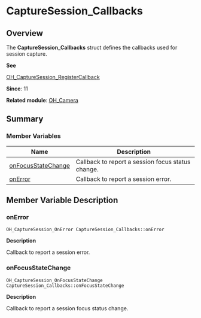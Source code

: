 # CaptureSession_Callbacks


## Overview

The **CaptureSession_Callbacks** struct defines the callbacks used for session capture.

**See**

[OH_CaptureSession_RegisterCallback](_o_h___camera.md#oh_capturesession_registercallback)

**Since**: 11

**Related module**: [OH_Camera](_o_h___camera.md)


## Summary


### Member Variables

| Name| Description|
| -------- | -------- |
| [onFocusStateChange](#onfocusstatechange) | Callback to report a session focus status change.|
| [onError](#onerror) | Callback to report a session error.|


## Member Variable Description


### onError

```
OH_CaptureSession_OnError CaptureSession_Callbacks::onError
```

**Description**

Callback to report a session error.


### onFocusStateChange

```
OH_CaptureSession_OnFocusStateChange CaptureSession_Callbacks::onFocusStateChange
```

**Description**

Callback to report a session focus status change.
